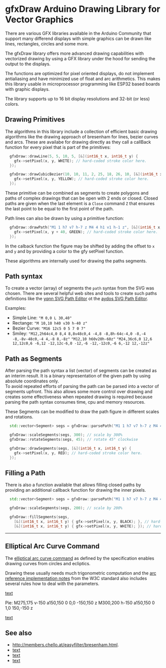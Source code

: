 # gfxDraw Arduino Drawing Library for Vector Graphics

There are various GFX libraries available in the Arduino Community that support many differend displays with
simple graphics can be drawn like lines, rectangles, circles and some more.

The gfxDraw library offers more advanced drawing capabilities with vectorized drawing by using a GFX library under the hood
for sending the output to the displays.

The functions are optimized for pixel oriented displays, do not implement antialiasing and have minimized use of float and arc arithmetics. This makes this library usable in microprocessor programming like ESP32 based boards with graphic displays.

The library supports up to 16 bit display resolutions and 32-bit (or less) colors.


## Drawing Primitives

The algorithms in this library include a collection of efficient basic drawing algorithms like the drawing approach of
bresenham for lines, bezier curves and arcs. These are availabe for drawing directly as they call a callBack function for every pixel that is part of the primitives:

```cpp
  gfxDraw::drawLine(5, 5, 10, 5, [&](int16_t x, int16_t y) {
    gfx->setPixel(x, y, WHITE); // hard-coded stroke color here.
  });

  gfxDraw::drawCubicBezier(10, 10, 11, 2, 25, 18, 26, 10, [&](int16_t x, int16_t y) {
    gfx->setPixel(x, y, YELLOW); // hard-coded stroke color here.
  });
```

These primitive can be combined as segments to create polygons and paths of complex drawings that can be open with 2
ends or closed.  Closed paths are given when the last element is a `Close` command `Z` that ensures the last point to be
equal to the first point of the path.

Path lines can also be drawn by using a primitive function:

```cpp
  gfxDraw::drawPath("M1 1 h7 v7 h-7 z M4 4 h1 v1 h-1 z", [&](int16_t x, int16_t y) {
    gfx->setPixel(x, y + 40, GREEN); // hard-coded stroke color here.
  });
```

In the calback function the figure may be shifted by adding the offset to `x` and `y` and by providing a color to the gfy setPixel function.

These algorithms are internally used for drawing the paths segments.


## Path syntax

To create a vector (array) of segments the `path` syntax from the SVG was chosen.  There are several helpful web sites
and tools to create such paths definitions like the [yqnn SVG Path Editor](https://yqnn.github.io/svg-path-editor/) ot
the [aydos SVG Path Editor](https://aydos.com/svgedit/).

Examples:

* Simple Line: `"M 0,0 L 30,40"`
* Rectange: `"M 10,10 h40 v30 h-40 z"`
* Bezier Curve: `"M16 12c5 0 5 7 0 7"`
* Smiley:
    `"M12,2h64c4,0 8,4 8,8v48c0,4 -4,8 -8,8h-64c-4,0 -8,-4 -8,-8v-48c0,-4 4,-8 8,-8z"`
    `"M12,10 h60v20h-60z"`
    `"M24,36c6,0 12,6 12,12c0,6 -6,12 -12,12c-6,0 -12,-6 -12,-12c0,-6 6,-12 12,-12z"`


## Path as Segments

After parsing the path syntax a list (vector) of segments can be created as an interim result.  It is a binary
representation of the given path by using absolute coordinates only.  
To avoid repeated efforts of parsing the path can be parsed into a vector of segments upfront.  This also allows some
more control over drawing and creates some effectiveness when repeated drawing is required because parsing the path
syntax consumes time, cpu and memory resources.

These Segments can be modified to draw the path figure in different scales and rotations.

```cpp
  std::vector<Segment> segs = gfxDraw::parsePath("M1 1 h7 v7 h-7 z M4 4 h1 v1 h-1 z");

  gfxDraw::scaleSegments(segs, 300); // scale by 300%
  gfxDraw::rotateSegments(segs, 45); // rotate 45° clockwise

  gfxDraw::drawSegments(segs, [&](int16_t x, int16_t y) {
    gfx->setPixel(x, y, RED); // hard-coded stroke color here.
  });
```


## Filling a Path

There is also a function available that allows filling closed paths by providing an additional callback function for drawing the inner pixels.

```cpp
  std::vector<Segment> segs = gfxDraw::parsePath("M1 1 h7 v7 h-7 z M4 4 h1 v1 h-1 z");

  gfxDraw::scaleSegments(segs, 200); // scale by 200%

  gfxDraw::fillSegments(segs,
    [&](int16_t x, int16_t y) { gfx->setPixel(x, y, BLACK); }, // hard-coded stroke color here.
    [&](int16_t x, int16_t y) { gfx->setPixel(x, y, WHITE); }); // hard-coded fill color here.
```


---

## Elliptical Arc Curve Command

The [elliptical arc curve command](https://www.w3.org/TR/SVG11/paths.html#PathDataEllipticalArcCommands) as defined by
the specification enables drawing curves from circles and ecliptics.

Drawing these usually needs much trigonometric computation and the
[arc reference implementation notes](https://www.w3.org/TR/SVG11/implnote.html#ArcImplementationNotes) from the W3C standard also
includes several rules how to deal with the parameters.


[text](https://en.wikipedia.org/wiki/Ellipse)

Pie:
M275,175 v-150 a150,150 0 0,0 -150,150 z
M300,200 h-150 a150,150 0 1,0 150,-150 z

[text](https://www.w3.org/TR/SVG11/implnote.html#ArcImplementationNotes)


## See also

* <http://members.chello.at/easyfilter/bresenham.html>.
* [text](https://css-tricks.com/tools-visualize-edit-svg-paths-kinda/)
* [text](https://github.com/srwiley/rasterx)
* [text](https://oreillymedia.github.io/Using_SVG/extras/ch04-rasterizers.html)

